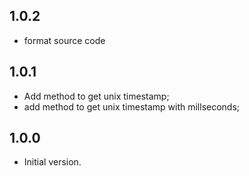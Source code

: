 ## 1.0.2 
* format source code
## 1.0.1

* Add method to get unix timestamp;
* add method to get unix timestamp with millseconds;

## 1.0.0

- Initial version.
